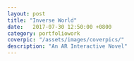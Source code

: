 ```yaml
---
layout: post
title: "Inverse World"
date:   2017-07-30 12:50:00 +0800
category: portfoliowork
coverpic: "/assets/images/coverpics/"
description: "An AR Interactive Novel"
---
```



